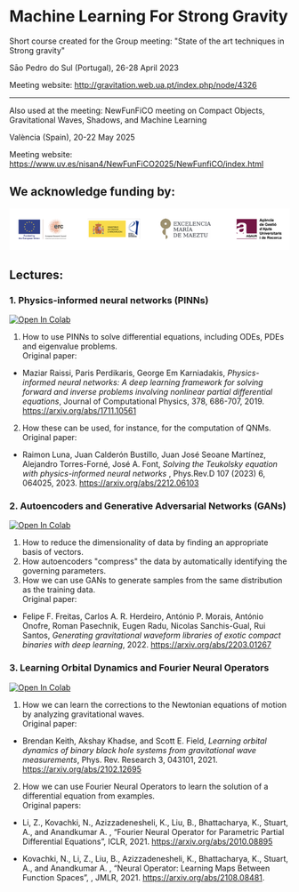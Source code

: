 # Machine Learning For Strong Gravity

Short course created for the Group meeting: "State of the art techniques in Strong gravity"

Sāo Pedro do Sul (Portugal), 26-28 April 2023

Meeting website: http://gravitation.web.ua.pt/index.php/node/4326

---

Also used at the meeting: NewFunFiCO meeting on Compact Objects, Gravitational Waves, Shadows, and Machine Learning

València (Spain), 20-22 May 2025

Meeting website: https://www.uv.es/nisan4/NewFunFiCO2025/NewFunfiCO/index.html

## We acknowledge funding by:

<p align="center">
 <img src="https://github.com/raimonluna/MachineLearningForStrongGravity/blob/main/LogosBarcelona.png" width="1000"/>
</p>

## Lectures:

### 1. Physics-informed neural networks (PINNs)
<a href="https://colab.research.google.com/github/raimonluna/MachineLearningForStrongGravity/blob/main/Lecture1_Physics_Informed_Neural_Networks.ipynb">
  <img src="https://colab.research.google.com/assets/colab-badge.svg" alt="Open In Colab"/>
</a>

1. How to use PINNs to solve differential equations, including ODEs, PDEs and eigenvalue problems.<br>Original paper:<br>

 - Maziar Raissi, Paris Perdikaris, George Em Karniadakis, <i>Physics-informed neural networks: A deep learning framework for solving forward and inverse problems involving nonlinear partial differential equations</i>, Journal of Computational Physics, 378, 686-707, 2019. https://arxiv.org/abs/1711.10561
 
2. How these can be used, for instance, for the computation of QNMs.<br>Original paper:<br>

 - Raimon Luna, Juan Calderón Bustillo, Juan José Seoane Martínez, Alejandro Torres-Forné, José A. Font, <i>Solving the Teukolsky equation with physics-informed neural networks
</i>, Phys.Rev.D 107 (2023) 6, 064025, 2023. https://arxiv.org/abs/2212.06103

### 2. Autoencoders and Generative Adversarial Networks (GANs)
<a href="https://colab.research.google.com/github/raimonluna/MachineLearningForStrongGravity/blob/main/Lecture2_Autoencoders_and_Generative_Adversarial_Networks.ipynb">
  <img src="https://colab.research.google.com/assets/colab-badge.svg" alt="Open In Colab"/>
</a>

1. How to reduce the dimensionality of data by finding an appropriate basis of vectors.
2. How autoencoders "compress" the data by automatically identifying the governing parameters.
3. How we can use GANs to generate samples from the same distribution as the training data.<br>Original paper:<br>

 - Felipe F. Freitas, Carlos A. R. Herdeiro, António P. Morais, António Onofre, Roman Pasechnik, Eugen Radu, Nicolas Sanchis-Gual, Rui Santos, <i>Generating gravitational waveform libraries of exotic compact binaries with deep learning</i>, 2022. https://arxiv.org/abs/2203.01267

### 3. Learning Orbital Dynamics and Fourier Neural Operators
<a href="https://colab.research.google.com/github/raimonluna/MachineLearningForStrongGravity/blob/main/Lecture3_Learning_Orbital_Dynamics_and_Fourier_Neural_Operators.ipynb">
  <img src="https://colab.research.google.com/assets/colab-badge.svg" alt="Open In Colab"/>
</a>

1. How we can learn the corrections to the Newtonian equations of motion by analyzing gravitational waves.<br>
  Original paper:<br>
  
 - Brendan Keith, Akshay Khadse, and Scott E. Field, <i>Learning orbital dynamics of binary black hole systems from gravitational wave measurements</i>, Phys. Rev. Research 3, 043101, 2021. https://arxiv.org/abs/2102.12695
 
 
2. How we can use Fourier Neural Operators to learn the solution of a differential equation from examples.<br>
  Original papers:<br>
  
 - Li, Z., Kovachki, N., Azizzadenesheli, K., Liu, B., Bhattacharya, K., Stuart, A., and Anandkumar A. , “Fourier Neural Operator for Parametric Partial Differential Equations”, ICLR, 2021. https://arxiv.org/abs/2010.08895
  
 - Kovachki, N., Li, Z., Liu, B., Azizzadenesheli, K., Bhattacharya, K., Stuart, A., and Anandkumar A. , “Neural Operator: Learning Maps Between Function Spaces”, , JMLR, 2021. https://arxiv.org/abs/2108.08481.

